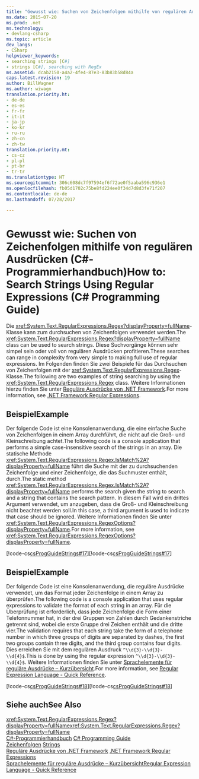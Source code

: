 ```yaml
---
title: "Gewusst wie: Suchen von Zeichenfolgen mithilfe von regulären Ausdrücken (C#-Programmierhandbuch)"
ms.date: 2015-07-20
ms.prod: .net
ms.technology:
- devlang-csharp
ms.topic: article
dev_langs:
- CSharp
helpviewer_keywords:
- searching strings [C#]
- strings [C#], searching with RegEx
ms.assetid: dcab2150-a4a2-4fe4-87e3-83b83b58d84a
caps.latest.revision: 19
author: BillWagner
ms.author: wiwagn
translation.priority.ht:
- de-de
- es-es
- fr-fr
- it-it
- ja-jp
- ko-kr
- ru-ru
- zh-cn
- zh-tw
translation.priority.mt:
- cs-cz
- pl-pl
- pt-br
- tr-tr
ms.translationtype: HT
ms.sourcegitcommit: 306c608dc7f97594ef6f72ae0f5aaba596c936e1
ms.openlocfilehash: fb05d1702c75be8fd224ee0f34d7d8d3fe71f207
ms.contentlocale: de-de
ms.lasthandoff: 07/28/2017

---
```

# <a name="how-to-search-strings-using-regular-expressions-c-programming-guide"></a><span data-ttu-id="89e13-102">Gewusst wie: Suchen von Zeichenfolgen mithilfe von regulären Ausdrücken (C#-Programmierhandbuch)</span><span class="sxs-lookup"><span data-stu-id="89e13-102">How to: Search Strings Using Regular Expressions (C# Programming Guide)</span></span>
<span data-ttu-id="89e13-103">Die <xref:System.Text.RegularExpressions.Regex?displayProperty=fullName>-Klasse kann zum durchsuchen von Zeichenfolgen verwendet werden.</span><span class="sxs-lookup"><span data-stu-id="89e13-103">The <xref:System.Text.RegularExpressions.Regex?displayProperty=fullName> class can be used to search strings.</span></span> <span data-ttu-id="89e13-104">Diese Suchvorgänge können sehr simpel sein oder voll von regulären Ausdrücken profitieren.</span><span class="sxs-lookup"><span data-stu-id="89e13-104">These searches can range in complexity from very simple to making full use of regular expressions.</span></span> <span data-ttu-id="89e13-105">Im Folgenden finden Sie zwei Beispiele für das Durchsuchen von Zeichenfolgen mit der <xref:System.Text.RegularExpressions.Regex>-Klasse.</span><span class="sxs-lookup"><span data-stu-id="89e13-105">The following are two examples of string searching by using the <xref:System.Text.RegularExpressions.Regex> class.</span></span> <span data-ttu-id="89e13-106">Weitere Informationen hierzu finden Sie unter [Reguläre Ausdrücke von .NET Framework](https://msdn.microsoft.com/library/hs600312).</span><span class="sxs-lookup"><span data-stu-id="89e13-106">For more information, see [.NET Framework Regular Expressions](https://msdn.microsoft.com/library/hs600312).</span></span>  
  
## <a name="example"></a><span data-ttu-id="89e13-107">Beispiel</span><span class="sxs-lookup"><span data-stu-id="89e13-107">Example</span></span>  
 <span data-ttu-id="89e13-108">Der folgende Code ist eine Konsolenanwendung, die eine einfache Suche von Zeichenfolgen in einem Array durchführt, die nicht auf die Groß- und Kleinschreibung achtet.</span><span class="sxs-lookup"><span data-stu-id="89e13-108">The following code is a console application that performs a simple case-insensitive search of the strings in an array.</span></span> <span data-ttu-id="89e13-109">Die statische Methode <xref:System.Text.RegularExpressions.Regex.IsMatch%2A?displayProperty=fullName> führt die Suche mit der zu durchsuchenden Zeichenfolge und einer Zeichenfolge, die das Suchmuster enthält, durch.</span><span class="sxs-lookup"><span data-stu-id="89e13-109">The static method <xref:System.Text.RegularExpressions.Regex.IsMatch%2A?displayProperty=fullName> performs the search given the string to search and a string that contains the search pattern.</span></span> <span data-ttu-id="89e13-110">In diesem Fall wird ein drittes Argument verwendet, um anzugeben, dass die Groß- und Kleinschreibung nicht beachtet werden soll.</span><span class="sxs-lookup"><span data-stu-id="89e13-110">In this case, a third argument is used to indicate that case should be ignored.</span></span> <span data-ttu-id="89e13-111">Weitere Informationen finden Sie unter <xref:System.Text.RegularExpressions.RegexOptions?displayProperty=fullName>.</span><span class="sxs-lookup"><span data-stu-id="89e13-111">For more information, see <xref:System.Text.RegularExpressions.RegexOptions?displayProperty=fullName>.</span></span>  
  
 <span data-ttu-id="89e13-112">[!code-cs[csProgGuideStrings#17](../../../csharp/programming-guide/strings/codesnippet/CSharp/how-to-search-strings-using-regular-expressions_1.cs)]</span><span class="sxs-lookup"><span data-stu-id="89e13-112">[!code-cs[csProgGuideStrings#17](../../../csharp/programming-guide/strings/codesnippet/CSharp/how-to-search-strings-using-regular-expressions_1.cs)]</span></span>  
  
## <a name="example"></a><span data-ttu-id="89e13-113">Beispiel</span><span class="sxs-lookup"><span data-stu-id="89e13-113">Example</span></span>  
 <span data-ttu-id="89e13-114">Der folgende Code ist eine Konsolenanwendung, die reguläre Ausdrücke verwendet, um das Format jeder Zeichenfolge in einem Array zu überprüfen.</span><span class="sxs-lookup"><span data-stu-id="89e13-114">The following code is a console application that uses regular expressions to validate the format of each string in an array.</span></span> <span data-ttu-id="89e13-115">Für die Überprüfung ist erforderlich, dass jede Zeichenfolge die Form einer Telefonnummer hat, in der drei Gruppen von Zahlen durch Gedankenstriche getrennt sind, wobei die erste Gruppe drei Zeichen enthält und die dritte vier.</span><span class="sxs-lookup"><span data-stu-id="89e13-115">The validation requires that each string take the form of a telephone number in which three groups of digits are separated by dashes, the first two groups contain three digits, and the third group contains four digits.</span></span> <span data-ttu-id="89e13-116">Dies erreichen Sie mit dem regulären Ausdruck `^\\d{3}-\\d{3}-\\d{4}$`.</span><span class="sxs-lookup"><span data-stu-id="89e13-116">This is done by using the regular expression `^\\d{3}-\\d{3}-\\d{4}$`.</span></span> <span data-ttu-id="89e13-117">Weitere Informationen finden Sie unter [Sprachelemente für reguläre Ausdrücke – Kurzübersicht](http://msdn.microsoft.com/library/930653a6-95d2-4697-9d5a-52d11bb6fd4c).</span><span class="sxs-lookup"><span data-stu-id="89e13-117">For more information, see [Regular Expression Language - Quick Reference](http://msdn.microsoft.com/library/930653a6-95d2-4697-9d5a-52d11bb6fd4c).</span></span>  
  
 <span data-ttu-id="89e13-118">[!code-cs[csProgGuideStrings#18](../../../csharp/programming-guide/strings/codesnippet/CSharp/how-to-search-strings-using-regular-expressions_2.cs)]</span><span class="sxs-lookup"><span data-stu-id="89e13-118">[!code-cs[csProgGuideStrings#18](../../../csharp/programming-guide/strings/codesnippet/CSharp/how-to-search-strings-using-regular-expressions_2.cs)]</span></span>  
  
## <a name="see-also"></a><span data-ttu-id="89e13-119">Siehe auch</span><span class="sxs-lookup"><span data-stu-id="89e13-119">See Also</span></span>  
 <span data-ttu-id="89e13-120"><xref:System.Text.RegularExpressions.Regex?displayProperty=fullName></span><span class="sxs-lookup"><span data-stu-id="89e13-120"><xref:System.Text.RegularExpressions.Regex?displayProperty=fullName></span></span>   
 <span data-ttu-id="89e13-121">[C#-Programmierhandbuch](../../../csharp/programming-guide/index.md) </span><span class="sxs-lookup"><span data-stu-id="89e13-121">[C# Programming Guide](../../../csharp/programming-guide/index.md) </span></span>  
 <span data-ttu-id="89e13-122">[Zeichenfolgen](../../../csharp/programming-guide/strings/index.md) </span><span class="sxs-lookup"><span data-stu-id="89e13-122">[Strings](../../../csharp/programming-guide/strings/index.md) </span></span>  
 <span data-ttu-id="89e13-123">[Reguläre Ausdrücke von .NET Framework](https://msdn.microsoft.com/library/hs600312) </span><span class="sxs-lookup"><span data-stu-id="89e13-123">[.NET Framework Regular Expressions](https://msdn.microsoft.com/library/hs600312) </span></span>  
 [<span data-ttu-id="89e13-124">Sprachelemente für reguläre Ausdrücke – Kurzübersicht</span><span class="sxs-lookup"><span data-stu-id="89e13-124">Regular Expression Language - Quick Reference</span></span>](http://msdn.microsoft.com/library/930653a6-95d2-4697-9d5a-52d11bb6fd4c)

